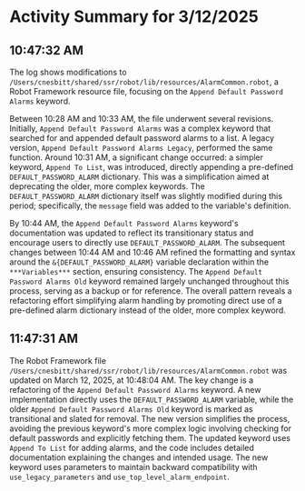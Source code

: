 # Activity Summary for 3/12/2025

## 10:47:32 AM
The log shows modifications to `/Users/cnesbitt/shared/ssr/robot/lib/resources/AlarmCommon.robot`, a Robot Framework resource file, focusing on the `Append Default Password Alarms` keyword.

Between 10:28 AM and 10:33 AM, the file underwent several revisions.  Initially,  `Append Default Password Alarms`  was a complex keyword that searched for and appended default password alarms to a list.  A legacy version, `Append Default Password Alarms Legacy`, performed the same function.  Around 10:31 AM, a significant change occurred: a simpler keyword, `Append To List`, was introduced, directly appending a pre-defined  `DEFAULT_PASSWORD_ALARM` dictionary. This was a simplification aimed at deprecating the older, more complex keywords.  The `DEFAULT_PASSWORD_ALARM` dictionary itself was slightly modified during this period; specifically, the `message` field was added to the variable's definition.

By 10:44 AM, the `Append Default Password Alarms` keyword's documentation was updated to reflect its transitionary status and encourage users to directly use `DEFAULT_PASSWORD_ALARM`. The subsequent changes between 10:44 AM and 10:46 AM refined the formatting and syntax around the `&{DEFAULT_PASSWORD_ALARM}` variable declaration within the `***Variables***` section, ensuring consistency.  The `Append Default Password Alarms Old` keyword remained largely unchanged throughout this process, serving as a backup or for reference.  The overall pattern reveals a refactoring effort simplifying alarm handling by promoting direct use of a pre-defined alarm dictionary instead of the older, more complex keyword.


## 11:47:31 AM
The Robot Framework file `/Users/cnesbitt/shared/ssr/robot/lib/resources/AlarmCommon.robot` was updated on March 12, 2025, at 10:48:04 AM.  The key change is a refactoring of the `Append Default Password Alarms` keyword.  A new implementation directly uses the `DEFAULT_PASSWORD_ALARM` variable, while the older `Append Default Password Alarms Old` keyword is marked as transitional and slated for removal.  The new version simplifies the process, avoiding the previous keyword's more complex logic involving checking for default passwords and explicitly fetching them.  The updated keyword uses `Append To List` for adding alarms, and the code includes detailed documentation explaining the changes and intended usage.  The new keyword uses parameters to maintain backward compatibility with `use_legacy_parameters` and `use_top_level_alarm_endpoint`.
